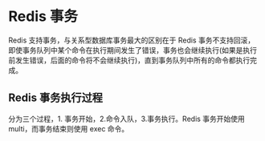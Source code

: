 # Redis 事务
Redis 支持事务，与关系型数据库事务最大的区别在于 Redis 事务不支持回滚，即使事务队列中某个命令在执行期间发生了错误，事务也会继续执行(如果是执行前发生错误，后面的命令将不会继续执行)，直到事务队列中所有的命令都执行完成。

## Redis 事务执行过程
分为三个过程，1. 事务开始，2.命令入队，3.事务执行。Redis 事务开始使用 multi，而事务结束则使用 exec 命令。